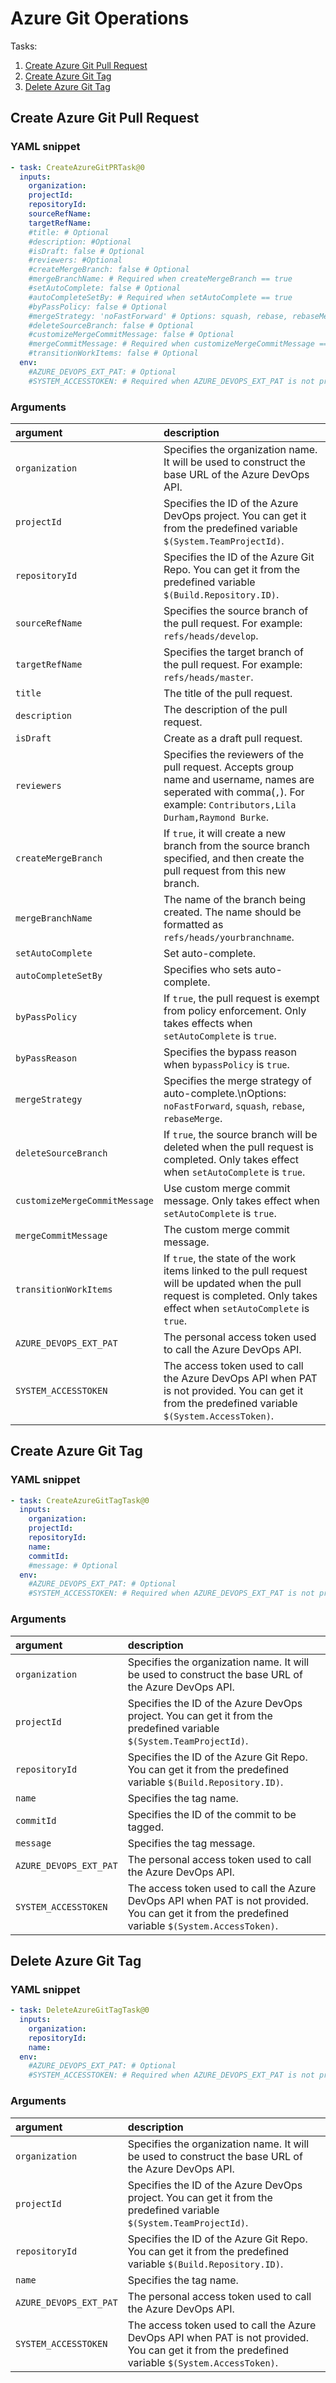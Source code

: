 # Azure Git Operations

Tasks:
1. [Create Azure Git Pull Request](#CreateAzureGitPullRequest)
2. [Create Azure Git Tag](#CreateAzureGitTag)
3. [Delete Azure Git Tag](#DeleteAzureGitTag)

## Create Azure Git Pull Request

### YAML snippet

```yaml
- task: CreateAzureGitPRTask@0
  inputs:
    organization:
    projectId:
    repositoryId:
    sourceRefName:
    targetRefName:
    #title: # Optional
    #description: #Optional
    #isDraft: false # Optional
    #reviewers: #Optional
    #createMergeBranch: false # Optional
    #mergeBranchName: # Required when createMergeBranch == true
    #setAutoComplete: false # Optional
    #autoCompleteSetBy: # Required when setAutoComplete == true
    #byPassPolicy: false # Optional
    #mergeStrategy: 'noFastForward' # Options: squash, rebase, rebaseMerge
    #deleteSourceBranch: false # Optional
    #customizeMergeCommitMessage: false # Optional
    #mergeCommitMessage: # Required when customizeMergeCommitMessage == true
    #transitionWorkItems: false # Optional
  env:
    #AZURE_DEVOPS_EXT_PAT: # Optional
    #SYSTEM_ACCESSTOKEN: # Required when AZURE_DEVOPS_EXT_PAT is not provided
```

### Arguments

| argument | description |
|:---------|:------------|
| `organization` | Specifies the organization name. It will be used to construct the base URL of the Azure DevOps API. |
| `projectId` | Specifies the ID of the Azure DevOps project. You can get it from the predefined variable `$(System.TeamProjectId)`. |
| `repositoryId` | Specifies the ID of the Azure Git Repo. You can get it from the predefined variable `$(Build.Repository.ID)`. |
| `sourceRefName` | Specifies the source branch of the pull request. For example: `refs/heads/develop`. |
| `targetRefName` | Specifies the target branch of the pull request. For example: `refs/heads/master`. |
| `title` | The title of the pull request. |
| `description` | The description of the pull request. |
| `isDraft` | Create as a draft pull request. |
| `reviewers` | Specifies the reviewers of the pull request. Accepts group name and username, names are seperated with comma(`,`). For example: `Contributors,Lila Durham,Raymond Burke`. |
| `createMergeBranch` | If `true`, it will create a new branch from the source branch specified, and then create the pull request from this new branch. |
| `mergeBranchName` | The name of the branch being created. The name should be formatted as `refs/heads/yourbranchname`. |
| `setAutoComplete` | Set auto-complete. |
| `autoCompleteSetBy` | Specifies who sets auto-complete. |
| `byPassPolicy` | If `true`, the pull request is exempt from policy enforcement. Only takes effects when `setAutoComplete` is `true`. |
| `byPassReason` | Specifies the bypass reason when `bypassPolicy` is `true`. |
| `mergeStrategy` | Specifies the merge strategy of auto-complete.\nOptions: `noFastForward`, `squash`, `rebase`, `rebaseMerge`. |
| `deleteSourceBranch` | If `true`, the source branch will be deleted when the pull request is completed. Only takes effect when `setAutoComplete` is `true`. |
| `customizeMergeCommitMessage` | Use custom merge commit message. Only takes effect when `setAutoComplete` is `true`. |
| `mergeCommitMessage` | The custom merge commit message. |
| `transitionWorkItems` | If `true`, the state of the work items linked to the pull request will be updated when the pull request is completed. Only takes effect when `setAutoComplete` is `true`. |
| `AZURE_DEVOPS_EXT_PAT` | The personal access token used to call the Azure DevOps API. |
| `SYSTEM_ACCESSTOKEN` | The access token used to call the Azure DevOps API when PAT is not provided. You can get it from the predefined variable `$(System.AccessToken)`. |

## Create Azure Git Tag

### YAML snippet

```yaml
- task: CreateAzureGitTagTask@0
  inputs:
    organization:
    projectId:
    repositoryId:
    name:
    commitId:
    #message: # Optional
  env:
    #AZURE_DEVOPS_EXT_PAT: # Optional
    #SYSTEM_ACCESSTOKEN: # Required when AZURE_DEVOPS_EXT_PAT is not provided
```

### Arguments

| argument | description |
|:---------|:------------|
| `organization` | Specifies the organization name. It will be used to construct the base URL of the Azure DevOps API. |
| `projectId` | Specifies the ID of the Azure DevOps project. You can get it from the predefined variable `$(System.TeamProjectId)`. |
| `repositoryId` | Specifies the ID of the Azure Git Repo. You can get it from the predefined variable `$(Build.Repository.ID)`. |
| `name` | Specifies the tag name. |
| `commitId` | Specifies the ID of the commit to be tagged. |
| `message` | Specifies the tag message. |
| `AZURE_DEVOPS_EXT_PAT` | The personal access token used to call the Azure DevOps API. |
| `SYSTEM_ACCESSTOKEN` | The access token used to call the Azure DevOps API when PAT is not provided. You can get it from the predefined variable `$(System.AccessToken)`. |

## Delete Azure Git Tag

### YAML snippet

```yaml
- task: DeleteAzureGitTagTask@0
  inputs:
    organization:
    repositoryId:
    name:
  env:
    #AZURE_DEVOPS_EXT_PAT: # Optional
    #SYSTEM_ACCESSTOKEN: # Required when AZURE_DEVOPS_EXT_PAT is not provided
```

### Arguments

| argument | description |
|:---------|:------------|
| `organization` | Specifies the organization name. It will be used to construct the base URL of the Azure DevOps API. |
| `projectId` | Specifies the ID of the Azure DevOps project. You can get it from the predefined variable `$(System.TeamProjectId)`. |
| `repositoryId` | Specifies the ID of the Azure Git Repo. You can get it from the predefined variable `$(Build.Repository.ID)`. |
| `name` | Specifies the tag name. |
| `AZURE_DEVOPS_EXT_PAT` | The personal access token used to call the Azure DevOps API. |
| `SYSTEM_ACCESSTOKEN` | The access token used to call the Azure DevOps API when PAT is not provided. You can get it from the predefined variable `$(System.AccessToken)`. |
